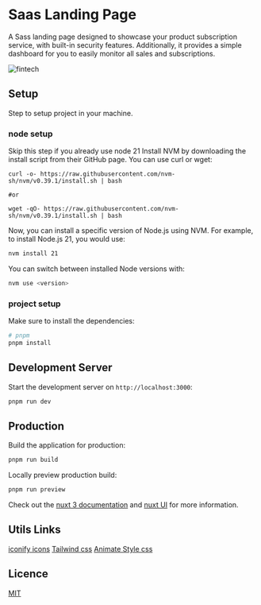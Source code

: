 # Saas Landing Page

A Sass landing page designed to showcase your product subscription service, with built-in security features. Additionally, it provides a simple dashboard for you to easily monitor all sales and subscriptions.

![fintech](https://i.imgur.com/dXriMYn.png)

## Setup

Step to setup project in your machine.

### node setup

Skip this step if you already use node 21
Install NVM by downloading the install script from their GitHub page. You can use curl or wget:

```
curl -o- https://raw.githubusercontent.com/nvm-sh/nvm/v0.39.1/install.sh | bash

#or

wget -qO- https://raw.githubusercontent.com/nvm-sh/nvm/v0.39.1/install.sh | bash
```

Now, you can install a specific version of Node.js using NVM. For example, to install Node.js 21, you would use:

```bash
nvm install 21
```

You can switch between installed Node versions with:

```bash
nvm use <version>
```

### project setup

Make sure to install the dependencies:

```bash
# pnpm
pnpm install
```

## Development Server

Start the development server on `http://localhost:3000`:

```bash
pnpm run dev
```

## Production

Build the application for production:

```bash
pnpm run build
```

Locally preview production build:

```bash
pnpm run preview
```

Check out the [nuxt 3 documentation](https://nuxt.com/docs) and [nuxt UI](https://ui.nuxt.com/getting-started/) for more information.

## Utils Links

[iconify icons](https://icon-sets.iconify.design/)
[Tailwind css](https://tailwindcss.com/docs/)
[Animate Style css](https://animate.style/)

## Licence

[MIT](./LICENSE)
